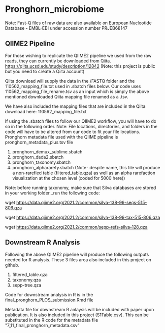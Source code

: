 # Pronghorn_microbiome

Note: Fast-Q files of raw data are also available on European Nucleotide Database - EMBL-EBI  under accession number PRJEB68147

## QIIME2 Pipeline
For those wishing to replicate the QIIME2 pipeline we used from the raw reads, they can currently be downloaded from Qiita.
https://qiita.ucsd.edu/study/description/12842 (Note: this project is public but you need to create a Qiita account) 

Qiita download will supply the data in the /FASTQ folder and the 110562_mapping_file.txt used in .sbatch files below. 
Our code uses 110562_mapping_file_rename.tsv as an input which is simply the above mentioned downloaded Qiita mapping file renamed as a .tsv.

We have also included the mapping files that are included in the Qiita download here: 110562_mapping_file.txt

If using the .sbatch files to follow our QIIME2 workflow, you will have to do so in the following order.
Note: File locations, directories, and folders in the code will have to be altered from our code to fit your file locations. Pronghorn metadata file used with the QIIME pipeline is pronghorn_metadata_plus.tsv file

1) pronghorn_demux_sublime.sbatch
2) pronghorn_dada2.sbatch
3) pronghorn_taxonomy.sbatch
4) pronghorn_alphararefy.sbatch (Note- despite name, this file will produce a non-rarefied table (filtered_table.qza) as well as an alpha rarefaction visualization at the chosen level (coded for 5000 here))

Note: before running taxonomy, make sure that Silva databases are stored in your working folder...run the following code:

wget https://data.qiime2.org/2021.2/common/silva-138-99-seqs-515-806.qza

wget https://data.qiime2.org/2021.2/common/silva-138-99-tax-515-806.qza

wget https://data.qiime2.org/2021.2/common/sepp-refs-silva-128.qza

## Downstream R Analysis
Following the above QIIME2 pipeline will produce the following outputs needed for R analysis. These 3 files area also included in this project on github. 
1) filtered_table.qza
2) taxonomy.qza
3) sepp-tree.qza

Code for downstream analysis in R is in the final_pronghorn_PLOS_submission.Rmd file

Metadata file for downstream R anlaysis will be included with paper upon publication. It is also included in this project (S1Table.csv). This can be substituted in the R code for the metadata file "7_11_final_pronghorn_metadata.csv" 


